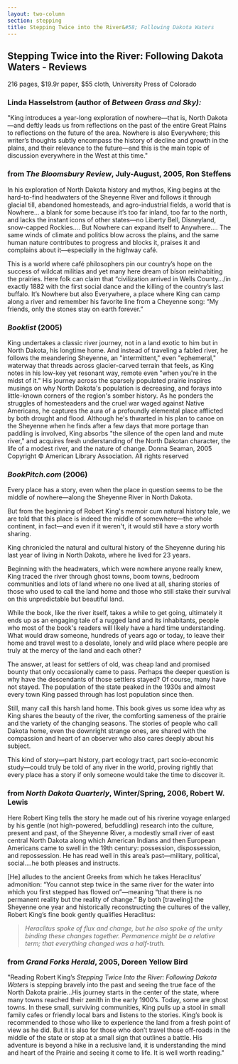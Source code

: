 ```yaml
---
layout: two-column
section: stepping
title: Stepping Twice into the River&#58; Following Dakota Waters
---
```


<h2>Stepping Twice into the River: Following Dakota Waters - Reviews </h2>
<p> 216  pages, $19.9r paper, $55 cloth, University Press of Colorado</p>
<h3>Linda Hasselstrom (author of <em>Between Grass and Sky): </em></h3>
<p>&quot;King introduces a year-long  exploration of nowhere&mdash;that is, North Dakota&mdash;and deftly leads us from  reflections on the past of the entire Great Plains to reflections on the future  of the area. Nowhere is also Everywhere; this writer&rsquo;s thoughts subtly  encompass the history of decline and growth in the plains, and their relevance  to the future&mdash;and this is the main topic of discussion everywhere in the West  at this time.&quot;</p>
<h3>from <em>The  Bloomsbury Review</em>, July-August, 2005, Ron  Steffens</h3>
<p>          In  his exploration of North Dakota history and mythos, King begins at the  hard-to-find headwaters of the Sheyenne   River and follows it  through glacial till, abandoned homesteads, and agro-industrial fields, a world  that is           Nowhere&hellip;  a blank for some because it&rsquo;s too far inland, too far to the north, and lacks  the instant icons of other states&mdash;no Liberty Bell, Disneyland, snow-capped Rockies&hellip;. But Nowhere can expand itself to Anywhere&hellip;. The  same winds of climate and politics blow across the plains, and the same human  nature contributes to progress and blocks it, praises it and complains about  it&mdash;especially in the highway caf&eacute;.</p>
<p>           This  is a world where caf&eacute; philosophers pin our country&rsquo;s hope on the success of  wildcat militias and yet many here dream of bison reinhabiting the prairies.  Here folk can claim that &ldquo;civilization arrived in Wells County&hellip;/in  exactly 1882 with the first social dance and the killing of the country&rsquo;s last  buffalo. It&rsquo;s Nowhere but also Everywhere, a place where King can camp along a  river and remember his favorite line from a Cheyenne song: &ldquo;My friends, only the stones  stay on earth forever.&rdquo; </p>
<h3><em>Booklist</em> (2005) </h3>
<p> King undertakes a classic river journey,  not in a land exotic to him but in North    Dakota, his longtime home. And instead of traveling a  fabled river, he follows the meandering Sheyenne,  an &quot;intermittent,&quot; even &quot;ephemeral,&quot; waterway that threads  across glacier-carved terrain that feels, as King notes in his low-key yet  resonant way, remote even &quot;when you're in the midst of it.&quot; His  journey across the sparsely populated prairie inspires musings on why North Dakota's  population is decreasing, and forays into little-known corners of the region's  somber history. As he ponders the struggles of homesteaders and the cruel war  waged against Native Americans, he captures the aura of a profoundly elemental  place afflicted by both drought and flood. Although he's thwarted in his plan  to canoe on the Sheyenne when he finds after a few days that more portage than  paddling is involved, King absorbs &quot;the silence of the open land and mute  river,&quot; and acquires fresh understanding of the North Dakotan character,  the life of a modest river, and the nature of change. Donna Seaman, 2005<br />
    Copyright &copy; American Library Association.  All rights reserved </p>
<h3><em>BookPitch.com</em> (2006)</h3>
<p>Every place has a story, even when the  place in question seems to be the middle of nowhere&mdash;along the Sheyenne River  in North Dakota.</p>
<p>But from the beginning of Robert King's  memoir cum natural history tale, we are told that this place is indeed the  middle of somewhere&mdash;the whole continent, in fact&mdash;and even if it weren't, it  would still have a story worth sharing.</p>
<p>King chronicled the natural and cultural  history of the Sheyenne during his last year of living in North Dakota, where he lived for 23 years.</p>
<p>Beginning with the headwaters, which were  nowhere anyone really knew, King traced the river through ghost towns, boom  towns, bedroom communities and lots of land where no one lived at all, sharing  stories of those who used to call the land home and those who still stake their  survival on this unpredictable but beautiful land.</p>
<p>While the book, like the river itself,  takes a while to get going, ultimately it ends up as an engaging tale of a  rugged land and its inhabitants, people who most of the book's readers will  likely have a hard time understanding. What would draw someone, hundreds of  years ago or today, to leave their home and travel west to a desolate, lonely  and wild place where people are truly at the mercy of the land and each other?</p>
<p>The answer, at least for settlers of old,  was cheap land and promised bounty that only occasionally came to pass. Perhaps  the deeper question is why have the descendants of those settlers stayed? Of  course, many have not stayed. The population of the state peaked in the 1930s  and almost every town King passed through has lost population since then.</p>
<p>Still, many call this harsh land home. This  book gives us some idea why as King shares the beauty of the river, the  comforting sameness of the prairie and the variety of the changing seasons. The  stories of people who call Dakota home, even the downright strange ones, are  shared with the compassion and heart of an observer who also cares deeply about  his subject.</p>
<p>This kind of story&mdash;part history, part  ecology tract, part socio-economic study&mdash;could truly be told of any river in  the world, proving rightly that every place has a story if only someone would  take the time to discover it.</p>
<h3>	      from <em>North Dakota</em><em> Quarterly</em>, Winter/Spring, 2006, Robert  W. Lewis</h3>
<p>Here Robert King tells the story he made  out of his riverine voyage enlarged by his gentle (not high-powered,  befuddling) research into the culture, present and past, of the Sheyenne River,  a modestly small river of east central North Dakota along which American  Indians and then European Americans came to swell in the 19th  century: possession, dispossession, and repossession. He has read well in this  area&rsquo;s past&mdash;military, political, social&hellip;.he both pleases and instructs.</p>
<p>[He] alludes to the ancient Greeks from  which he takes Heraclitus&rsquo; admonition: &ldquo;You cannot step twice in the same river  for the water into which you first stepped has flowed on&rdquo;&mdash;meaning &ldquo;that there  is no permanent reality but the reality of change.&rdquo; By both [traveling] the Sheyenne one year and historically reconstructing the  cultures of the valley, Robert King&rsquo;s fine book gently qualifies Heraclitus:</p>
<blockquote>
    <p><em>Heraclitus spoke of flux and change, but he  also spoke of the unity binding these changes together. Permanence might be a  relative term; that everything changed was a half-truth. </em></p>
</blockquote>
<h3>from <em>Grand Forks</em><em> Herald</em>, 2005, Doreen Yellow Bird</h3>
<p> &quot;Reading Robert King&rsquo;s <em>Stepping  Twice Into the River: Following Dakota Waters</em> is stepping bravely into the  past and seeing the true face of the North Dakota  prairie&hellip;His journey starts in the center of the state, where many towns reached  their zenith in the early 1900&rsquo;s. Today, some are ghost towns. In these small,  surviving communities, King pulls up a stool in small family cafes or friendly  local bars and listens to the stories. King&rsquo;s book is recommended to those who  like to experience the land from a fresh point of view as he did. But it is  also for those who don&rsquo;t travel those off-roads in the middle of the state or  stop at a small sign that outlines a battle. His adventure is beyond a hike in  a reclusive land, it is understanding the mind and heart of the Prairie and  seeing it come to life. It is well worth reading.&quot;</p>
